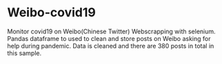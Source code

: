 # Weibo-covid19
Monitor covid19 on Weibo(Chinese Twitter)
Webscrapping with selenium.
Pandas dataframe to used to clean and store posts on Weibo asking for help during pandemic.
Data is cleaned and there are 380 posts in total in this sample.
